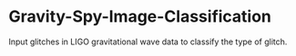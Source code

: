 # Gravity-Spy-Image-Classification
Input glitches in LIGO gravitational wave data to classify the type of glitch.
